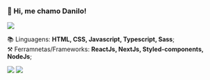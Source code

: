 ### 👋 Hi, me chamo Danilo!
<img src="https://i.postimg.cc/pLVkwgRc/images-2022-02-23-T161425-323-removebg-preview.png" >

 📚 Linguagens: **HTML, CSS, Javascript, Typescript, Sass**; <br>
 ⚒️ Ferramnetas/Frameworks: **ReactJs, NextJs, Styled-components, NodeJs**;
  
<div>
  <a href = "mailto:dan.oliveira883@gmail.com"><img src="https://img.shields.io/badge/Gmail-D14836?style=for-the-badge&logo=gmail&logoColor=white" target="_blank"></a>
  <a href="https://www.linkedin.com/in/danilo-oliveira01" target="_blank"><img src="https://img.shields.io/badge/-LinkedIn-%230077B5?style=for-the-badge&logo=linkedin&logoColor=white" target="_blank"></a> 
</div>
  
  
